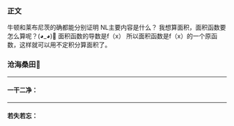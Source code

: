 
### **正文**
牛顿和莱布尼茨的确都能分别证明
NL主要内容是什么？
我想算面积，面积函数要怎么算呢？(◕_◕)💭
面积函数的导数是f（x）
所以面积函数是f（x）的一个原函数，这样就可以用不定积分算面积了。



### **沧海桑田**🐧

---

#### **一干二净**：


---

#### **若失若忘**：





